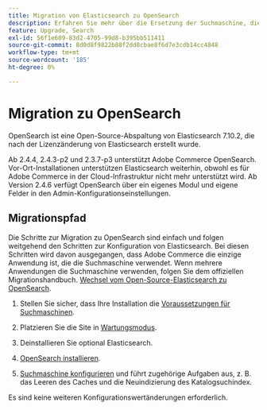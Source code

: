 ```yaml
---
title: Migration von Elasticsearch zu OpenSearch
description: Erfahren Sie mehr über die Ersetzung der Suchmaschine, die für lokale Installationen von Adobe Commerce verwendet wird.
feature: Upgrade, Search
exl-id: 56f1e609-83d2-4705-99d8-b395bb511411
source-git-commit: 8d0d8f9822b88f2dd8cbae8f6d7e3cdb14cc4848
workflow-type: tm+mt
source-wordcount: '185'
ht-degree: 0%

---
```


# Migration zu OpenSearch

OpenSearch ist eine Open-Source-Abspaltung von Elasticsearch 7.10.2, die nach der Lizenzänderung von Elasticsearch erstellt wurde.

Ab 2.4.4, 2.4.3-p2 und 2.3.7-p3 unterstützt Adobe Commerce OpenSearch. Vor-Ort-Installationen unterstützen Elasticsearch weiterhin, obwohl es für Adobe Commerce in der Cloud-Infrastruktur nicht mehr unterstützt wird. Ab Version 2.4.6 verfügt OpenSearch über ein eigenes Modul und eigene Felder in den Admin-Konfigurationseinstellungen.

## Migrationspfad

Die Schritte zur Migration zu OpenSearch sind einfach und folgen weitgehend den Schritten zur Konfiguration von Elasticsearch. Bei diesen Schritten wird davon ausgegangen, dass Adobe Commerce die einzige Anwendung ist, die die Suchmaschine verwendet. Wenn mehrere Anwendungen die Suchmaschine verwenden, folgen Sie dem offiziellen Migrationshandbuch. [Wechsel vom Open-Source-Elasticsearch zu OpenSearch](https://opensearch.org/blog/technical-posts/2021/10/moving-from-opensource-elasticsearch-to-opensearch/).

1. Stellen Sie sicher, dass Ihre Installation die [Voraussetzungen für Suchmaschinen](../../installation/prerequisites/search-engine/overview.md).

1. Platzieren Sie die Site in [Wartungsmodus](../../installation/tutorials/maintenance-mode.md).

1. Deinstallieren Sie optional Elasticsearch.

1. [OpenSearch installieren](https://opensearch.org/docs/latest/opensearch/install/important-settings/).

1. [Suchmaschine konfigurieren](../../configuration/search/configure-search-engine.md) und führt zugehörige Aufgaben aus, z. B. das Leeren des Caches und die Neuindizierung des Katalogsuchindex.

Es sind keine weiteren Konfigurationswertänderungen erforderlich.
